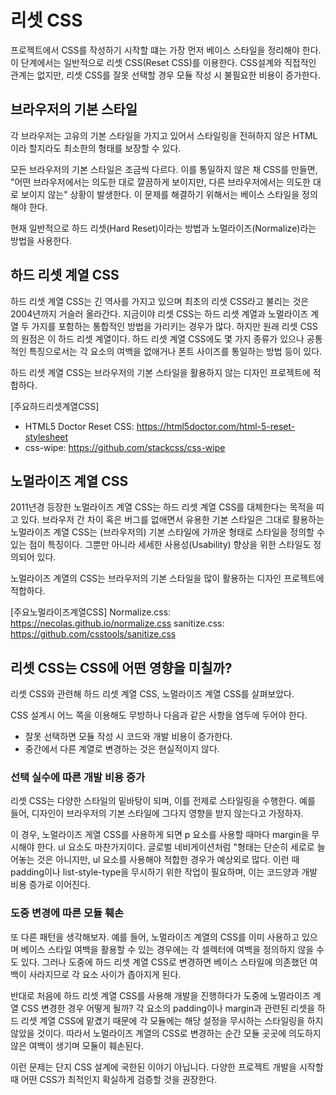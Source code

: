 # 리셋 CSS

프로젝트에서 CSS를 작성하기 시작할 떄는 가장 먼저 베이스 스타일을 정리해야 한다. 이 단계에서는 일반적으로 리셋 CSS(Reset CSS)를 이용한다. CSS설계와 직접적인 관계는 없지만, 리셋 CSS를 잘못 선택할 경우 모듈 작성 시 불필요한 비용이 증가한다.

## 브라우저의 기본 스타일

각 브라우저는 고유의 기본 스타일을 가지고 있어서 스타일링을 전혀하지 않은 HTML이라 할지라도 최소한의 형태를 보장할 수 있다.

모든 브라우저의 기본 스타일은 조금씩 다르다. 이를 통일하지 않은 채 CSS를 만들면, "어떤 브라우저에서는 의도한 대로 깔끔하게 보이지만, 다른 브라우저에서는 의도한 대로 보이지 않는" 상황이 발생한다. 이 문제를 해결하기 위해서는 베이스 스타일을 정의해야 한다.

현재 일반적으로 하드 리셋(Hard Reset)이라는 방법과 노멀라이즈(Normalize)라는 방법을 사용한다.

## 하드 리셋 계열 CSS

하드 리셋 계열 CSS는 긴 역사를 가지고 있으며 최초의 리셋 CSS라고 불리는 것은 2004년까지 거슬러 올라간다. 지금이야 리셋 CSS는 하드 리셋 계열과 노멀라이즈 계열 두 가지를 포함하는 통합적인 방법을 가리키는 경우가 많다. 하지만 원래 리셋 CSS의 원점은 이 하드 리셋 계열이다. 하드 리셋 계열 CSS에도 몇 가지 종류가 있으나 공통적인 특징으로서는 각 요소의 여백을 없애거나 폰트 사이즈를 통일하는 방법 등이 있다.

하드 리셋 계열 CSS는 브라우저의 기본 스타일을 활용하지 않는 디자인 프로젝트에 적합하다.

[주요하드리셋계열CSS]

-   HTML5 Doctor Reset CSS: https://html5doctor.com/html-5-reset-stylesheet
-   css-wipe: https://github.com/stackcss/css-wipe

## 노멀라이즈 계열 CSS

2011년경 등장한 노멀라이즈 계열 CSS는 하드 리셋 계열 CSS를 대체한다는 목적을 띠고 있다. 브라우저 간 차이 혹은 버그를 없애면서 유용한 기본 스타일은 그대로 활용하는 노멀라이즈 계열 CSS는 (브라우저의) 기본 스타일에 가까운 형태로 스타일을 정의할 수 있는 점이 특징이다. 그뿐만 아니라 세세한 사용성(Usability) 향상을 위한 스타일도 정의되어 있다.

노멀라이즈 계열의 CSS는 브라우저의 기본 스타일을 많이 활용하는 디자인 프로젝트에 적합하다.

[주요노멀라이즈계열CSS]
Normalize.css: https://necolas.github.io/normalize.css
sanitize.css: https://github.com/csstools/sanitize.css

## 리셋 CSS는 CSS에 어떤 영향을 미칠까?

리셋 CSS와 관련해 하드 리셋 계열 CSS, 노멀라이즈 계열 CSS를 살펴보았다.

CSS 설계시 어느 쪽을 이용해도 무방하나 다음과 같은 사항을 염두에 두어야 한다.

-   잘못 선택하면 모듈 작성 시 코드와 개발 비용이 증가한다.
-   중간에서 다른 계열로 변경하는 것은 현실적이지 않다.

### 선택 실수에 따른 개발 비용 증가

리셋 CSS는 다양한 스타일의 밑바탕이 되며, 이를 전제로 스타일링을 수행한다. 예를 들어, 디자인이 브라우저의 기본 스타일에 그다지 영향을 받지 않는다고 가정하자.

이 경우, 노멀라이즈 게열 CSS를 사용하게 되면 p 요소를 사용할 때마다 margin을 무시해야 한다. ul 요소도 마찬가지이다. 글로벌 네비게이션처럼 "형태는 단순히 세로로 늘어놓는 것은 아니지만, ul 요소를 사용해야 적합한 경우가 예상외로 많다. 이런 때 padding이나 list-style-type을 무시하기 위한 작업이 필요하며, 이는 코드양과 개발 비용 증가로 이어진다.

### 도중 변경에 따른 모듈 훼손

또 다른 패턴을 생각해보자. 예를 들어, 노멀라이즈 계열의 CSS를 이미 사용하고 있으며 베이스 스타일 여백을 활용할 수 있는 경우에는 각 셀렉터에 여백을 정의하지 않을 수도 있다. 그러나 도중에 하드 리셋 계열 CSS로 변경하면 베이스 스타일에 의존했던 여백이 사라지므로 각 요소 사이가 좁아지게 된다.

반대로 처음에 하드 리셋 계열 CSS를 사용해 개발을 진행하다가 도중에 노멀라이즈 계열 CSS 변경한 경우 어떻게 될까?
각 요소의 padding이나 margin과 관련된 리셋을 하드 리셋 계열 CSS에 맡겼기 때문에 각 모듈에는 해당 설정을 무시하는 스타일링을 하지 않았을 것이다. 따라서 노멀라이즈 계열의 CSS로 변경하는 순간 모듈 곳곳에 의도하지 않은 여백이 생기며 모듈이 훼손된다.

이런 문제는 단지 CSS 설계에 국한된 이야기 아닙니다. 다양한 프로젝트 개발을 시작할 때 어떤 CSS가 최적인지 확실하게 검증할 것을 권장한다.
